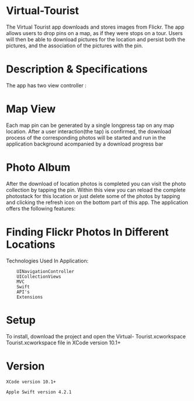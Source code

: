 # Virtual-Tourist
The Virtual Tourist app downloads and stores images from Flickr. The app allows users to drop pins on a map, as if they were stops on a tour. Users will then be able to download pictures for the location and persist both the pictures, and the association of the pictures with the pin. 

# Description & Specifications
The app has two view controller :

  #  Map View

Each map pin can be generated by a single longpress tap on any map location. After a user interaction(the tap) is confirmed, the download process of the corresponding photos will be started and run in the application background acompanied by a download progress bar

  #  Photo Album

After the download of location photos is completed you can visit the photo collection by tapping the pin. Within this view you can reload the complete photostack for this location or just delete some of the photos by tapping and clicking the refresh icon on the bottom part of this app.
The application offers the following features:

  #  Finding Flickr Photos In Different Locations

Technologies Used In Application:

        UINavigationController
        UICollectionViews
        MVC
        Swift
        API's
        Extensions
        

# Setup

To install, download the project and open the Virtual- Tourist.xcworkspace Tourist.xcworkspace file in XCode version 10.1+ 


# Version

    XCode version 10.1+

    Apple Swift version 4.2.1
